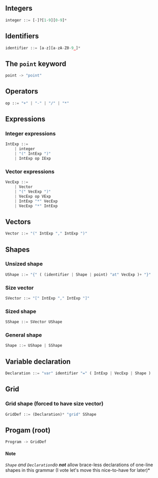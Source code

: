 ## Integers
```python
integer ::= [-]?[1-9][0-9]*
```

## Identifiers
```python
identifier ::= [a-z][a-zA-Z0-9_]*
```

## The `point` keyword
```python
point -> "point"
```

## Operators
```python
op ::= "+" | "-" | "/" | "*"
```

## Expressions

### Integer expressions
```python
IntExp ::= 
    | integer
    | "(" IntExp ")"
    | IntExp op IExp
```

### Vector expressions
```python
VecExp ::= 
    | Vector
    | "(" VecExp ")"
    | VecExp op VExp
    | IntExp "*" VecExp
    | VecExp "*" IntExp
```

## Vectors
```python
Vector ::= "(" IntExp "," IntExp ")"
```

## Shapes
### Unsized shape
```python
UShape ::= "{" ( (identifier | Shape | point) "at" VecExp )+ "}"
```

### Size vector
```python
SVector ::= "[" IntExp "," IntExp "]"
```

### Sized shape
```python
SShape ::= SVector UShape
```

### General shape
```python
Shape ::= UShape | SShape
```

## Variable declaration
```python
Declaration ::= "var" identifier "=" ( IntExp | VecExp | Shape )
```


## Grid
### Grid shape (forced to have size vector)
```python
GridDef ::= (Declaration)* "grid" SShape
```

## Progam (root)
```python
Program -> GridDef
```

#### Note
*`Shape` and `Declaration`do **not*** allow brace-less declarations of one-line
shapes in this grammar (I vote let's move this nice-to-have for later)*
